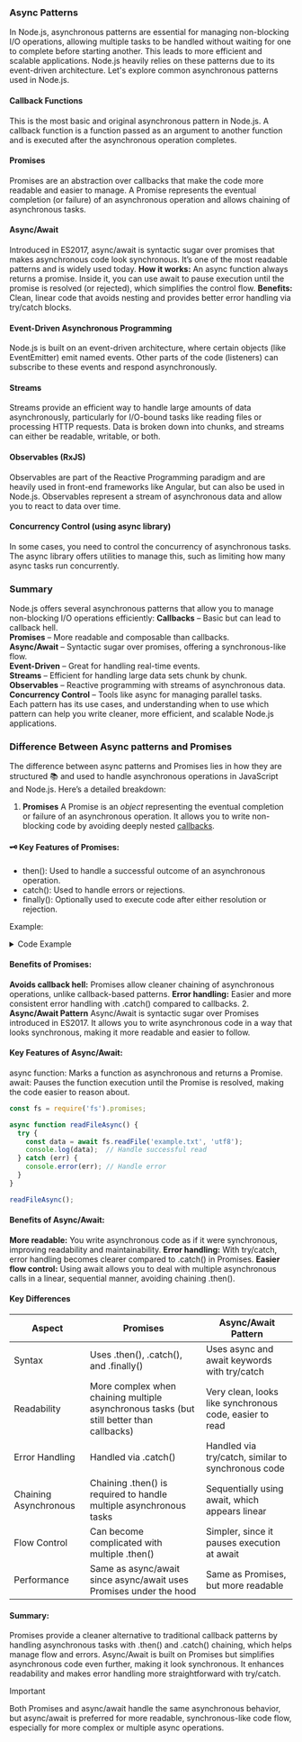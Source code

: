 ### Async Patterns 
In Node.js, asynchronous patterns are essential for managing non-blocking I/O operations, allowing multiple tasks to be handled without waiting for one to complete before starting another. This leads to more efficient and scalable applications. Node.js heavily relies on these patterns due to its event-driven architecture. Let's explore common asynchronous patterns used in Node.js.
#### Callback Functions
This is the most basic and original asynchronous pattern in Node.js. A callback function is a function passed as an argument to another function and is executed after the asynchronous operation completes.
#### Promises
Promises are an abstraction over callbacks that make the code more readable and easier to manage. A Promise 
represents the eventual completion (or failure) of an asynchronous operation and allows chaining of asynchronous tasks.
#### Async/Await
Introduced in ES2017, async/await is syntactic sugar over promises that makes asynchronous code look synchronous. It’s one of the most readable patterns and is widely used today.
**How it works:** An async function always returns a promise. Inside it, you can use await to pause execution until the 
promise is resolved (or rejected), which simplifies the control flow.
**Benefits:** Clean, linear code that avoids nesting and provides better error handling via try/catch blocks.
#### Event-Driven Asynchronous Programming
Node.js is built on an event-driven architecture, where certain objects (like EventEmitter) emit named events. Other parts of the code (listeners) can subscribe to these events and respond asynchronously.
#### Streams
Streams provide an efficient way to handle large amounts of data asynchronously, particularly for I/O-bound tasks like reading files or processing HTTP requests. Data is broken down into chunks, and streams can either be readable, writable, or both.
#### Observables (RxJS)
Observables are part of the Reactive Programming paradigm and are heavily used in front-end frameworks like Angular, but can also be used in Node.js. Observables represent a stream of asynchronous data and allow you to react to data over time.
#### Concurrency Control (using async library)
In some cases, you need to control the concurrency of asynchronous tasks. The async library offers utilities to manage this, such as limiting how many async tasks run concurrently.
### Summary
Node.js offers several asynchronous patterns that allow you to manage non-blocking I/O operations efficiently:
**Callbacks** – Basic but can lead to callback hell.<br>
**Promises** – More readable and composable than callbacks.<br>
**Async/Await** – Syntactic sugar over promises, offering a synchronous-like flow.<br>
**Event-Driven** – Great for handling real-time events.<br>
**Streams** – Efficient for handling large data sets chunk by chunk.<br>
**Observables** – Reactive programming with streams of asynchronous data.<br>
**Concurrency Control** – Tools like async for managing parallel tasks.<br>
Each pattern has its use cases, and understanding when to use which pattern can help you write cleaner, more efficient, and scalable Node.js applications.
### Difference Between Async patterns and Promises 
The difference between async patterns and Promises lies in how they are structured 📚 and used to handle asynchronous 
operations in JavaScript and Node.js.
Here’s a detailed breakdown:
1. **Promises**
A Promise is an *object* representing the eventual completion or failure of an asynchronous operation. It allows you 
   to write non-blocking code by avoiding deeply nested [callbacks]().
#### 🗝 Key Features of Promises:
- then(): Used to handle a successful outcome of an asynchronous operation.
- catch(): Used to handle errors or rejections.
- finally(): Optionally used to execute code after either resolution or rejection.

Example:
<details>
<summary>Code Example</summary>

```javascript
const fs = require('fs').promises;

fs.readFile('example.txt', 'utf8')
  .then(data => {
    console.log(data);  // Handle successful read
  })
  .catch(err => {
    console.error(err); // Handle error
  });
```
</details>

#### Benefits of Promises:
**Avoids callback hell:** Promises allow cleaner chaining of asynchronous operations, unlike callback-based patterns.
**Error handling:** Easier and more consistent error handling with .catch() compared to callbacks.
2. **Async/Await Pattern**
   Async/Await is syntactic sugar over Promises introduced in ES2017. It allows you to write asynchronous code in a way that looks synchronous, making it more readable and easier to follow.
#### Key Features of Async/Await:
   async function: Marks a function as asynchronous and returns a Promise.
   await: Pauses the function execution until the Promise is resolved, making the code easier to reason about.
```javascript
const fs = require('fs').promises;

async function readFileAsync() {
  try {
    const data = await fs.readFile('example.txt', 'utf8');
    console.log(data);  // Handle successful read
  } catch (err) {
    console.error(err); // Handle error
  }
}

readFileAsync();
```
#### Benefits of Async/Await:
**More readable:** You write asynchronous code as if it were synchronous, improving readability and maintainability.
**Error handling:** With try/catch, error handling becomes clearer compared to .catch() in Promises.
**Easier flow control:** Using await allows you to deal with multiple asynchronous calls in a linear, sequential manner,
avoiding chaining .then().
#### Key Differences
| Aspect                | Promises                                                                                 | Async/Await Pattern                                     |
|-----------------------|------------------------------------------------------------------------------------------|---------------------------------------------------------|
| Syntax                | Uses .then(), .catch(), and .finally()	                                                | Uses async and await keywords with try/catch            |
| Readability           | More complex when chaining multiple asynchronous tasks (but still better than callbacks) | Very clean, looks like synchronous code, easier to read |
| Error Handling	     | Handled via .catch()	                                                                    | Handled via try/catch, similar to synchronous code      |
| Chaining Asynchronous | Chaining .then() is required to handle multiple asynchronous tasks	                    | Sequentially using await, which appears linear          |
| Flow Control	         | Can become complicated with multiple .then()	                                            | Simpler, since it pauses execution at await             |
| Performance	         | Same as async/await since async/await uses Promises under the hood                       | Same as Promises, but more readable                     |
#### Summary:
Promises provide a cleaner alternative to traditional callback patterns by handling asynchronous tasks with .then() and .catch() chaining, which helps manage flow and errors.
Async/Await is built on Promises but simplifies asynchronous code even further, making it look synchronous. It enhances readability and makes error handling more straightforward with try/catch.
> [!IMPORTANT]  
> Both Promises and async/await handle the same asynchronous behavior, but async/await is preferred for more readable, synchronous-like code flow, especially for more complex or multiple async operations.




